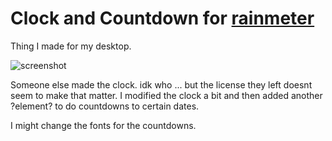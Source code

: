 # Clock and Countdown for [rainmeter](https://www.rainmeter.net/)

Thing I made for my desktop.

![screenshot](https://files.catbox.moe/pohrhh.png)

Someone else made the clock. idk who ... but the license they left doesnt seem to make that matter. I modified the clock a bit and then added another ?element? to do countdowns to certain dates.

I might change the fonts for the countdowns.
